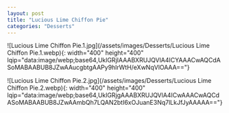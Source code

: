 ```yaml
---
layout: post
title: "Lucious Lime Chiffon Pie"
categories: "Desserts"
---
```

![Lucious Lime Chiffon Pie.1.jpg](/assets/images/Desserts/Lucious Lime Chiffon Pie.1.webp){: width="400" height="400" lqip="data:image/webp;base64,UklGRjIAAABXRUJQVlA4ICYAAACwAQCdASoMABAABUB8JZwAAucgbtgAAPy9hlrWtH/eXwNqVlOAAA=="}

![Lucious Lime Chiffon Pie.2.jpg](/assets/images/Desserts/Lucious Lime Chiffon Pie.2.webp){: width="400" height="400" lqip="data:image/webp;base64,UklGRjgAAABXRUJQVlA4ICwAAACwAQCdASoMABAABUB8JZwAAmbQh7LQAN2btI6xOJuanE3Nq7lLkJfJyAAAAA=="}


